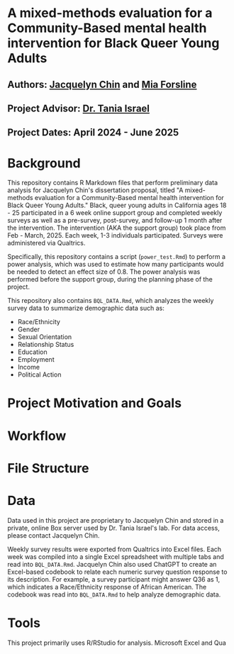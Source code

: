 # A mixed-methods evaluation for a Community-Based mental health intervention for Black Queer Young Adults

## Authors: [Jacquelyn Chin](https://github.com/jchin333) and [Mia Forsline](https://www.linkedin.com/in/mia-forsline/)

## Project Advisor: [Dr. Tania Israel](https://taniaisrael.com/) 

## Project Dates: April 2024 - June 2025

# Background

This repository contains R Markdown files that perform preliminary data analysis for Jacquelyn Chin's dissertation proposal, titled "A mixed-methods evaluation for a Community-Based mental health intervention for Black Queer Young Adults." Black, queer young adults in California ages 18 - 25 participated in a 6 week online support group and completed weekly surveys as well as a pre-survey, post-survey, and follow-up 1 month after the intervention. The intervention (AKA the support group) took place from Feb - March, 2025. Each week, 1-3 individuals participated. Surveys were administered via Qualtrics. 

Specifically, this repository contains a script (`power_test.Rmd`) to perform a power analysis, which was used to estimate how many participants would be needed to detect an effect size of 0.8. The power analysis was performed before the support group, during the planning phase of the project. 

This repository also contains `BQL_DATA.Rmd`, which analyzes the weekly survey data to summarize demographic data such as: 
- Race/Ethnicity
- Gender
- Sexual Orientation
- Relationship Status
- Education
- Employment
- Income
- Political Action

# Project Motivation and Goals

# Workflow 

# File Structure 



# Data

Data used in this project are proprietary to Jacquelyn Chin and stored in a private, online Box server used by Dr. Tania Israel's lab. For data access, please contact Jacquelyn Chin. 

Weekly survey results were exported from Qualtrics into Excel files. Each week was compiled into a single Excel spreadsheet with multiple tabs and read into `BQL_DATA.Rmd`. Jacquelyn Chin also used ChatGPT to create an Excel-based codebook to relate each numeric survey question response to its description. For example, a survey participant might answer Q36 as 1, which indicates a Race/Ethnicity response of African American. The codebook was read into `BQL_DATA.Rmd` to help analyze demographic data. 

# Tools

This project primarily uses R/RStudio for analysis. Microsoft Excel and Qua

